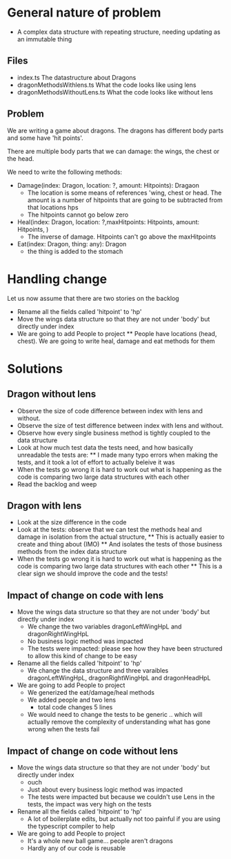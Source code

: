 #  General nature of problem
 * A complex data structure with repeating structure, needing updating as an immutable thing

## Files
* index.ts The datastructure about Dragons
* dragonMethodsWithlens.ts What the code looks like using lens
* dragonMethodsWithoutLens.ts What the code looks like without lens

## Problem
We are writing a game about dragons. The dragons has different body parts and some have 'hit points'.

There are multiple body parts that we can damage: the wings, the chest or the head.

We need to write the following methods:
* Damage(index: Dragon, location: ?, amount: Hitpoints): Dragaon
    * The location is some means of references 'wing, chest or head. The amount is a number of hitpoints that are going to be subtracted from that locations hps
    * The hitpoints cannot go below zero
* Heal(index: Dragon, location: ?,maxHitpoints: Hitpoints, amount: Hitpoints, )
    * The inverse of damage. Hitpoints can't go above the maxHitpoints
* Eat(index: Dragon, thing: any): Dragon
    * the thing is added to the stomach

# Handling change

Let us now assume that there are two stories on the backlog
* Rename all the fields called 'hitpoint' to 'hp'
* Move the wings data structure so that they are not under 'body' but directly under index
* We are going to add People to project
** People have locations (head, chest). We are going to write heal, damage and eat methods for them 
# Solutions

## Dragon without lens
* Observe the size of code difference between index with lens and without.
* Observe the size of test difference between index with lens and without.
* Observe how every single business method is tightly coupled to the data structure
* Look at how much test data the tests need, and how basically unreadable the tests are:
** I made many typo errors when making the tests, and it took a lot of effort to actually beleive it was 
* When the tests go wrong it is hard to work out what is happening as the code is comparing two large data structures with each other
* Read the backlog and weep

## Dragon with lens
* Look at the size difference in the code
* Look at the tests: observe that we can test the methods heal and damage in isolation from the actual structure,
** This is actually easier to create and thing about (IMO)
** And isolates the tests of those business methods from the index data structure
* When the tests go wrong it is hard to work out what is happening as the code is comparing two large data structures with each other
** This is a clear sign we should improve the code and the tests!


## Impact of change on code with lens

* Move the wings data structure so that they are not under 'body' but directly under index
    * We change the two variables dragonLeftWingHpL and dragonRightWingHpL
    * No business logic method was impacted
    * The tests were impacted: please see how they have been structured to allow this kind of change to be easy
* Rename all the fields called 'hitpoint' to 'hp'
    * We change the data structure and three varaibles dragonLeftWingHpL, dragonRightWingHpL and dragonHeadHpL
* We are going to add People to project
     * We generized the eat/damage/heal methods
     * We added people and two lens
          * total code changes 5 lines
     * We would need to change the tests to be generic .. which will actually remove the complexity of understanding what has gone wrong when the tests fail

## Impact of change on code without lens
* Move the wings data structure so that they are not under 'body' but directly under index
    * ouch
    * Just about every  business logic method was impacted
    * The tests were impacted but because we couldn't use Lens in the tests, the impact was very high on the tests
* Rename all the fields called 'hitpoint' to 'hp'
    * A lot of boilerplate edits, but actually not too painful if you are using the typescript compiler to help
* We are going to add People to project
    * It's a whole new ball game... people aren't dragons
    * Hardly any of our code is reusable